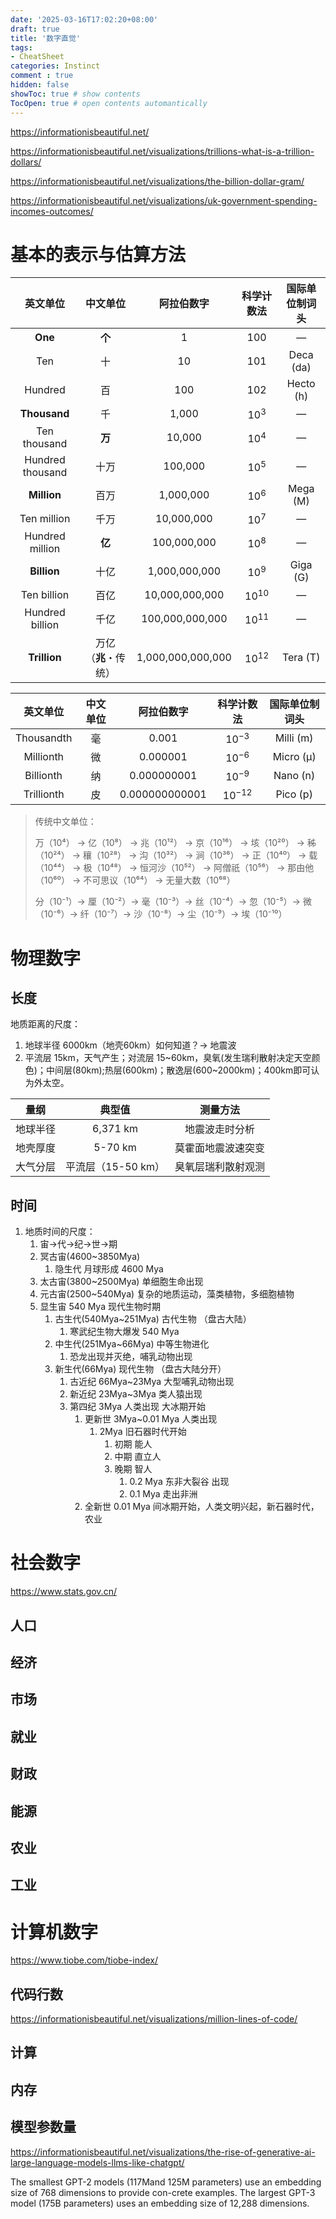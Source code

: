 ```yaml
---
date: '2025-03-16T17:02:20+08:00'
draft: true
title: '数字直觉'
tags: 
- CheatSheet
categories: Instinct
comment : true
hidden: false
showToc: true # show contents
TocOpen: true # open contents automantically
---
```


https://informationisbeautiful.net/



https://informationisbeautiful.net/visualizations/trillions-what-is-a-trillion-dollars/

https://informationisbeautiful.net/visualizations/the-billion-dollar-gram/



https://informationisbeautiful.net/visualizations/uk-government-spending-incomes-outcomes/

# 基本的表示与估算方法

|   **英文单位**   |     **中文单位**     |  **阿拉伯数字**   | **科学计数法** | **国际单位制词头** |
| :--------------: | :------------------: | :---------------: | :------------: | :----------------: |
|     **One**      |        **个**        |         1         |      100       |         —          |
|       Ten        |          十          |        10         |      101       |     Deca (da)      |
|     Hundred      |          百          |        100        |      102       |     Hecto (h)      |
|   **Thousand**   |          千          |       1,000       |    $10^{3}$    |         —          |
|   Ten thousand   |        **万**        |      10,000       |    $10^{4}$    |         —          |
| Hundred thousand |         十万         |      100,000      |    $10^{5}$    |         —          |
|   **Million**    |         百万         |     1,000,000     |    $10^{6}$    |      Mega (M)      |
|   Ten million    |         千万         |    10,000,000     |    $10^{7}$    |         —          |
| Hundred million  |        **亿**        |    100,000,000    |    $10^{8}$    |         —          |
|   **Billion**    |         十亿         |   1,000,000,000   |    $10^{9}$    |      Giga (G)      |
|   Ten billion    |         百亿         |  10,000,000,000   |   $10^{10}$    |         —          |
| Hundred billion  |         千亿         |  100,000,000,000  |   $10^{11}$    |         —          |
|   **Trillion**   | 万亿（**兆**・传统） | 1,000,000,000,000 |   $10^{12}$    |      Tera (T)      |

| **英文单位** | **中文单位** | **阿拉伯数字** | **科学计数法** | **国际单位制词头** |
| :----------: | :----------: | :------------: | :------------: | :----------------: |
|  Thousandth  |      毫      |     0.001      |   $10^{-3}$    |     Milli (m)      |
|  Millionth   |      微      |    0.000001    |   $10^{-6}$    |     Micro (μ)      |
|  Billionth   |      纳      |  0.000000001   |   $10^{-9}$    |      Nano (n)      |
|  Trillionth  |      皮      | 0.000000000001 |   $10^{-12}$   |      Pico (p)      |

> 传统中文单位：
>
> 万（10⁴） → 亿（10⁸） → 兆（10¹²） → 京（10¹⁶） → 垓（10²⁰） → 秭（10²⁴） → 穰（10²⁸） → 沟（10³²） → 涧（10³⁶） → 正（10⁴⁰） → 载（10⁴⁴） → 极（10⁴⁸） → 恒河沙（10⁵²） → 阿僧祇（10⁵⁶） → 那由他（10⁶⁰） → 不可思议（10⁶⁴） → 无量大数（10⁶⁸）
>
> 分（10⁻¹）→ 厘（10⁻²）→ 毫（10⁻³）→ 丝（10⁻⁴）→ 忽（10⁻⁵）→ 微（10⁻⁶）→ 纤（10⁻⁷）→ 沙（10⁻⁸）→ 尘（10⁻⁹）→ 埃（10⁻¹⁰）

# 物理数字

## 长度

地质距离的尺度：

1. 地球半径 6000km（地壳60km）如何知道？-> 地震波
2. 平流层 15km，天气产生；对流层 15~60km，臭氧(发生瑞利散射决定天空颜色)；中间层(80km);热层(600km)；散逸层(600~2000km)；400km即可认为外太空。



| **量纲** |     **典型值**     |    **测量方法**    |
| :------: | :----------------: | :----------------: |
| 地球半径 |      6,371 km      |   地震波走时分析   |
| 地壳厚度 |      5-70 km       | 莫霍面地震波速突变 |
| 大气分层 | 平流层（15-50 km） | 臭氧层瑞利散射观测 |

## 时间

1. 地质时间的尺度：
   1. 宙->代->纪->世->期
   2. 冥古宙(4600~3850Mya)
      1. 隐生代 月球形成 4600 Mya
   3. 太古宙(3800~2500Mya) 单细胞生命出现
   4. 元古宙(2500~540Mya) 复杂的地质运动，藻类植物，多细胞植物
   5. 显生宙 540 Mya 现代生物时期
      1. 古生代(540Mya~251Mya) 古代生物 （盘古大陆）
         1. 寒武纪生物大爆发 540 Mya
      2. 中生代(251Mya~66Mya) 中等生物进化
         1. 恐龙出现并灭绝，哺乳动物出现
      3. 新生代(66Mya) 现代生物 （盘古大陆分开）
         1. 古近纪 66Mya~23Mya 大型哺乳动物出现
         2. 新近纪 23Mya~3Mya 类人猿出现
         3. 第四纪 3Mya 人类出现 大冰期开始
            1. 更新世 3Mya~0.01 Mya 人类出现
               1. 2Mya 旧石器时代开始
                  1. 初期 能人
                  2. 中期 直立人
                  3. 晚期 智人
                     1. 0.2 Mya 东非大裂谷 出现
                     2. 0.1 Mya 走出非洲
            2. 全新世 0.01 Mya 间冰期开始，人类文明兴起，新石器时代，农业

# 社会数字

https://www.stats.gov.cn/



## 人口

## 经济

## 市场

## 就业

## 财政

## 能源

## 农业

## 工业



# 计算机数字



https://www.tiobe.com/tiobe-index/

## 代码行数

https://informationisbeautiful.net/visualizations/million-lines-of-code/

## 计算

## 内存

## 模型参数量

https://informationisbeautiful.net/visualizations/the-rise-of-generative-ai-large-language-models-llms-like-chatgpt/

The smallest GPT-2 models (117Mand 125M parameters) use an embedding size of 768 dimensions to provide con-crete examples. The largest GPT-3 model (175B parameters) uses an embedding size of 12,288 dimensions.

